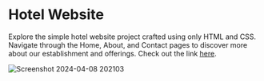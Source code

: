 # Hotel Website

Explore the simple hotel website project crafted using only HTML and CSS. Navigate through the Home, About, and Contact pages to discover more about our establishment and offerings. Check out the link [here](https://hotel-website08.netlify.app/).

![Screenshot 2024-04-08 202103](https://github.com/Muntasir1808/Hotel-Website/assets/55915148/0cd84855-174c-4435-8aaa-3056ac0a3d81)
